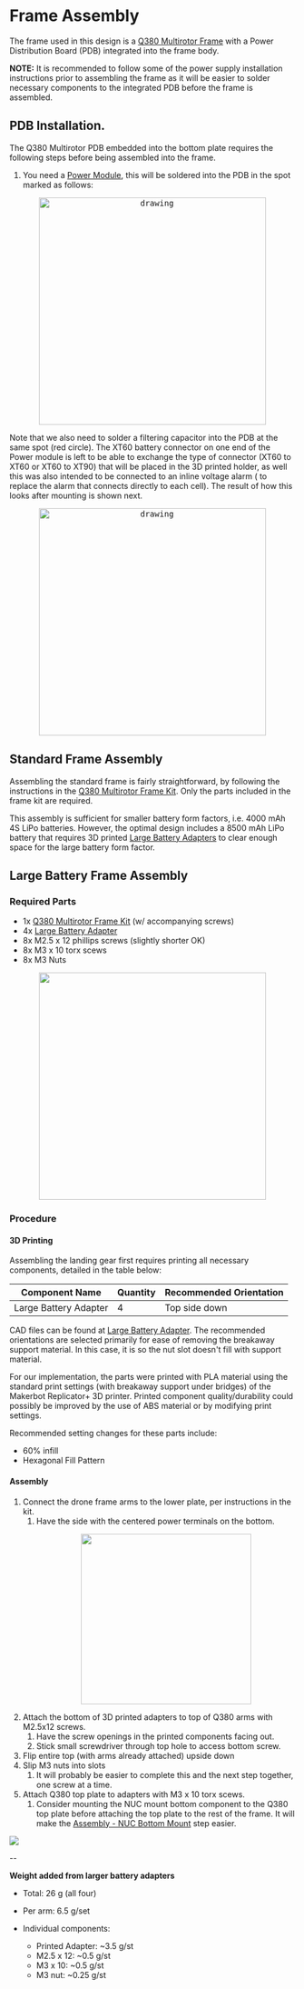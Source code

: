 # Frame Assembly

The frame used in this design is a [Q380 Multirotor Frame](https://www.aliexpress.com/item/32416043953.html)
with a Power Distribution Board (PDB) integrated into
the frame body.

**NOTE:** It is recommended to follow some of the power supply
installation instructions prior to assembling the frame
as it will be easier to solder necessary components to
the integrated PDB before the frame is assembled.

## PDB Installation.

The Q380 Multirotor PDB embedded into the bottom plate requires the following steps before being assembled into the frame.

1. You need a [Power Module](https://ardupilot.org/copter/docs/common-3dr-power-module.html), this will be soldered into the PDB in the spot marked as follows:

<p align="center">
<kbd>
  <img src="../../img/assembly/lower_plate.svg" alt="drawing" width="400">
</kbd>
</p>

Note that we also need to solder a filtering capacitor into the PDB at the same spot (red circle).
The XT60 battery connector on one end of the Power module is left to be able to exchange the type of connector (XT60 to XT60 or XT60 to XT90) that will be placed in the 3D printed holder, as well this was also intended to be connected to an inline voltage alarm ( to replace the alarm that connects directly to each cell). The result of how this looks after mounting is shown next.


<p align="center">
<kbd>
  <img src="../../img/assembly/PDB4.svg" alt="drawing" width="400">
</kbd>
</p>

## Standard Frame Assembly

Assembling the standard frame is fairly straightforward,
by following the instructions in the [Q380 Multirotor Frame Kit](https://www.aliexpress.com/item/32416043953.html).
Only the parts included in the frame kit are required.

This assembly is sufficient for smaller battery form
factors, i.e. 4000 mAh 4S LiPo batteries.
However, the optimal design includes a 8500 mAh LiPo
battery that requires 3D printed [Large Battery Adapters](https://drive.google.com/drive/folders/1uap2Yj39mSSUyjF8RAOGZAhPu2N2kLyg?usp=sharing)
to clear enough space for the large battery form factor.

## Large Battery Frame Assembly


### Required Parts

  * 1x [Q380 Multirotor Frame Kit](https://www.aliexpress.com/item/32416043953.html) (w/ accompanying screws)
  * 4x [Large Battery Adapter](https://drive.google.com/drive/folders/1uap2Yj39mSSUyjF8RAOGZAhPu2N2kLyg?usp=sharing)
  * 8x M2.5 x 12 phillips screws (slightly shorter OK)
  * 8x M3 x 10 torx scews
  * 8x M3 Nuts

<p align="center">
<kbd>
  <img src="../../img/assembly/large-battery-adpater-uninstalled.jpg" width=400>
</kbd>
</p>

### Procedure

#### 3D Printing

Assembling the landing gear first requires printing all necessary components, detailed in the table below:

| Component Name                | Quantity | Recommended Orientation |
| --------------                | -------- | ----------------------- |
| Large Battery Adapter         | 4        | Top side down           |

CAD files can be found at [Large Battery Adapter](https://drive.google.com/drive/folders/1uap2Yj39mSSUyjF8RAOGZAhPu2N2kLyg?usp=sharing).
The recommended orientations are selected primarily for
ease of removing the breakaway support material.
In this case, it is so the nut slot doesn't fill with support material.

For our implementation, the parts were printed with PLA material using
the standard print settings (with breakaway support under bridges) of
the Makerbot Replicator+ 3D printer. Printed component quality/durability
could possibly be improved by the use of ABS material or by modifying print settings.

Recommended setting changes for these parts include:

  * 60% infill
  * Hexagonal Fill Pattern

#### Assembly

  1. Connect the drone frame arms to the lower plate, per instructions in the kit.
     1. Have the side with the centered power terminals on the bottom.
        <p align="center">
        <kbd>
          <img src="../../img/assembly/bottom_plate_underside.jpg" width=300>
        </kbd>
        </p>
  2. Attach the bottom of 3D printed adapters to top of Q380 arms with M2.5x12 screws.
     1. Have the screw openings in the printed components facing out.
     2. Stick small screwdriver through top hole to access bottom screw.
  3. Flip entire top (with arms already attached) upside down
  4. Slip M3 nuts into slots
     1. It will probably be easier to complete this and the next step together, one screw at a time.
  5. Attach Q380 top plate to adapters with M3 x 10 torx scews.
     1. Consider mounting the NUC mount bottom component to the Q380 top plate before
        attaching the top plate to the rest of the frame.
        It will make the [Assembly - NUC Bottom Mount](peripherals.md#bottom-mount) step easier.

<kbd>
  <img src="../../img/assembly/large-battery-adpater-installed.png">
</kbd>

--

**Weight added from larger battery adapters**

  * Total:		26 	g (all four)
  * Per arm:	6.5	g/set

  * Individual components:
    * Printed Adapter:	~3.5	g/st
    * M2.5 x 12:	~0.5	g/st
    * M3 x 10:	~0.5	g/st
    * M3 nut:		~0.25	g/st
